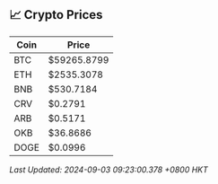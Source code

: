 ## 📈 Crypto Prices

| Coin | Price |
| ---- | ----- |
| BTC | $59265.8799 |
| ETH | $2535.3078 |
| BNB | $530.7184 |
| CRV | $0.2791 |
| ARB | $0.5171 |
| OKB | $36.8686 |
| DOGE | $0.0996 |

_Last Updated: 2024-09-03 09:23:00.378 +0800 HKT_